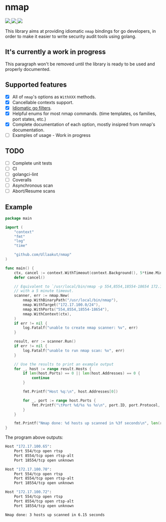 # nmap

<p>
    <a href="LICENSE">
        <img src="https://img.shields.io/badge/license-MIT-blue.svg?style=flat" />
    </a>
    <a href="https://godoc.org/github.com/Ullaakut/nmap">
        <img src="https://godoc.org/github.com/Ullaakut/cameradar?status.svg" />
    </a>
    <a href="https://goreportcard.com/report/github.com/ullaakut/nmap">
        <img src="https://goreportcard.com/badge/github.com/ullaakut/nmap">
    </a>
<p>

This library aims at providing idiomatic `nmap` bindings for go developers, in order to make it easier to write security audit tools using golang.

<!-- It allows not only to parse the XML output of nmap, but also to get the output of nmap as it is running, through a channel. This can be useful for computing a scan's progress, or simply displaying live information to your users. -->

## It's currently a work in progress

This paragraph won't be removed until the library is ready to be used and properly documented.

## Supported features

- [x] All of `nmap`'s options as `WithXXX` methods.
- [x] Cancellable contexts support.
- [x] [Idiomatic go filters](examples/service_detection/main.go#L19).
- [x] Helpful enums for most nmap commands. (time templates, os families, port states, etc.)
- [x] Complete documentation of each option, mostly insipred from nmap's documentation.
- [ ] Examples of usage - Work in progress

## TODO

- [ ] Complete unit tests
- [ ] CI
- [ ] golangci-lint
- [ ] Coveralls
- [ ] Asynchronous scan
- [ ] Abort/Resume scans

## Example

```go
package main

import (
    "context"
    "fmt"
    "log"
    "time"

    "github.com/Ullaakut/nmap"
)

func main() {
    ctx, cancel := context.WithTimeout(context.Background(), 5*time.Minute)
    defer cancel()

    // Equivalent to `/usr/local/bin/nmap -p 554,8554,18554-18654 172.17.100.0/24`,
    // with a 5 minute timeout.
    scanner, err := nmap.New(
        nmap.WithBinaryPath("/usr/local/bin/nmap"),
        nmap.WithTarget("172.17.100.0/24"),
        nmap.WithPorts("554,8554,18554-18654"),
        nmap.WithContext(ctx),
    )
    if err != nil {
        log.Fatalf("unable to create nmap scanner: %v", err)
    }

    result, err := scanner.Run()
    if err != nil {
        log.Fatalf("unable to run nmap scan: %v", err)
    }

    // Use the results to print an example output
    for _, host := range result.Hosts {
        if len(host.Ports) == 0 || len(host.Addresses) == 0 {
            continue
        }

        fmt.Printf("Host %q:\n", host.Addresses[0])

        for _, port := range host.Ports {
            fmt.Printf("\tPort %d/%s %s %s\n", port.ID, port.Protocol, port.State, port.Service.Name)
        }
    }

    fmt.Printf("Nmap done: %d hosts up scanned in %3f seconds\n", len(result.Hosts), result.Stats.Finished.Elapsed)
}
```

The program above outputs:

```bash
Host "172.17.100.65":
    Port 554/tcp open rtsp
    Port 8554/tcp open rtsp-alt
    Port 18554/tcp open unknown

Host "172.17.100.70":
    Port 554/tcp open rtsp
    Port 8554/tcp open rtsp-alt
    Port 18554/tcp open unknown

Host "172.17.100.72":
    Port 554/tcp open rtsp
    Port 8554/tcp open rtsp-alt
    Port 18554/tcp open unknown

Nmap done: 3 hosts up scanned in 6.15 seconds
```
